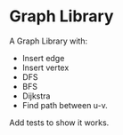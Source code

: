 # Graph Library
A Graph Library with:
- Insert edge
- Insert vertex
- DFS
- BFS
- Dijkstra
- Find path between u-v.

Add tests to show it works.
